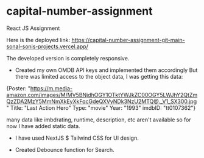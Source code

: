 # capital-number-assignment

React JS Assignment

Here is the deployed link: https://capital-number-assignment-git-main-sonal-sonis-projects.vercel.app/

The developed version is completely responsive.

- Created my own OMDB API keys and implemented them accordingly
But there was limited access to the object data, I was getting this data:

{Poster: "https://m.media-amazon.com/images/M/MV5BNjdhOGY1OTktYWJkZC00OGY5LWJhY2QtZmQzZDA2MzY5MmNmXkEyXkFqcGdeQXVyNDk3NzU2MTQ@._V1_SX300.jpg"
Title: "Last Action Hero"
Type: "movie"
Year: "1993"
imdbID: "tt0107362"}

many data like imbdrating, runtime, description, etc aren't available so for now I have added static data.

- I have used NextJS $ Tailwind CSS for UI design.

- Created Debounce function for Search.
